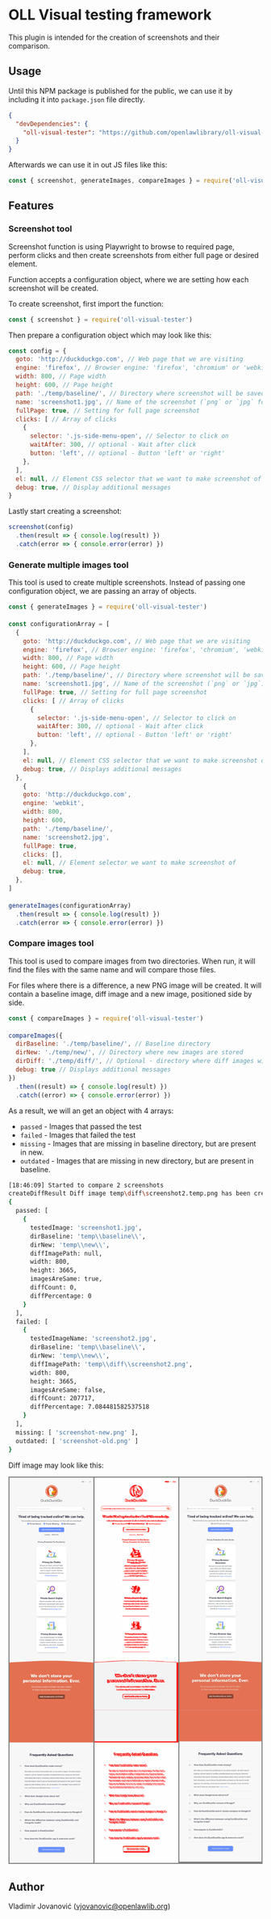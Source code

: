 # OLL Visual testing framework

This plugin is intended for the creation of screenshots and their comparison.

## Usage
Until this NPM package is published for the public, we can use it by including
it into `package.json` file directly.

```json
{
  "devDependencies": {
    "oll-visual-tester": "https://github.com/openlawlibrary/oll-visual-tester.git"
  }
}
```

Afterwards we can use it in out JS files like this:

```js
const { screenshot, generateImages, compareImages } = require('oll-visual-tester')
```

## Features

### Screenshot tool
Screenshot function is using Playwright to browse to required page, perform
clicks and then create screenshots from either full page or desired element.

Function accepts a configuration object, where we are setting how each
screenshot will be created.

To create screenshot, first import the function:

```js
const { screenshot } = require('oll-visual-tester')
```

Then prepare a configuration object which may look like this:

```js
const config = {
  goto: 'http://duckduckgo.com', // Web page that we are visiting
  engine: 'firefox', // Browser engine: 'firefox', 'chromium' or 'webkit'
  width: 800, // Page width
  height: 600, // Page height
  path: './temp/baseline/', // Directory where screenshot will be saved
  name: 'screenshot1.jpg', // Name of the screenshot (`png` or `jpg` format)
  fullPage: true, // Setting for full page screenshot
  clicks: [ // Array of clicks
    {
      selector: '.js-side-menu-open', // Selector to click on
      waitAfter: 300, // optional - Wait after click
      button: 'left', // optional - Button 'left' or 'right'
    },
  ],
  el: null, // Element CSS selector that we want to make screenshot of
  debug: true, // Display additional messages
}
```

Lastly start creating a screenshot:

```js
screenshot(config)
  .then(result => { console.log(result) })
  .catch(error => { console.error(error) })
```

### Generate multiple images tool
This tool is used to create multiple screenshots. Instead of passing one
configuration object, we are passing an array of objects.

```js
const { generateImages } = require('oll-visual-tester')

const configurationArray = [
  {
    goto: 'http://duckduckgo.com', // Web page that we are visiting
    engine: 'firefox', // Browser engine: 'firefox', 'chromium', 'webkit'
    width: 800, // Page width
    height: 600, // Page height
    path: './temp/baseline/', // Directory where screenshot will be saved
    name: 'screenshot1.jpg', // Name of the screenshot (`png` or `jpg`)
    fullPage: true, // Setting for full page screenshot
    clicks: [ // Array of clicks
      {
        selector: '.js-side-menu-open', // Selector to click on
        waitAfter: 300, // optional - Wait after click
        button: 'left', // optional - Button 'left' or 'right'
      },
    ],
    el: null, // Element CSS selector that we want to make screenshot of
    debug: true, // Displays additional messages
  },
    {
    goto: 'http://duckduckgo.com',
    engine: 'webkit',
    width: 800,
    height: 600,
    path: './temp/baseline/',
    name: 'screenshot2.jpg',
    fullPage: true,
    clicks: [],
    el: null, // Element selector we want to make screenshot of
    debug: true,
  },
]

generateImages(configurationArray)
  .then(result => { console.log(result) })
  .catch(error => { console.error(error) })
```

### Compare images tool
This tool is used to compare images from two directories. When run, it will
find the files with the same name and will compare those files.

For files where there is a difference, a new PNG image will be created. It will
contain a baseline image, diff image and a new image, positioned side by side.

```js
const { compareImages } = require('oll-visual-tester')

compareImages({
  dirBaseline: './temp/baseline/', // Baseline directory
  dirNew: './temp/new/', // Directory where new images are stored
  dirDiff: './temp/diff/', // Optional - directory where diff images will be stored
  debug: true // Displays additional messages
})
  .then((result) => { console.log(result) })
  .catch((error) => { console.error(error) })
```

As a result, we will an get an object with 4 arrays:
- `passed` - Images that passed the test
- `failed` - Images that failed the test
- `missing` - Images that are missing in baseline directory, but are present in new.
- `outdated` - Images that are missing in new directory, but are present in baseline.

```bash
[18:46:09] Started to compare 2 screenshots
createDiffResult Diff image temp\diff\screenshot2.temp.png has been created
{
  passed: [
    {
      testedImage: 'screenshot1.jpg',
      dirBaseline: 'temp\\baseline\\',
      dirNew: 'temp\\new\\',
      diffImagePath: null,
      width: 800,
      height: 3665,
      imagesAreSame: true,
      diffCount: 0,
      diffPercentage: 0
    }
  ],
  failed: [
    {
      testedImageName: 'screenshot2.jpg',
      dirBaseline: 'temp\\baseline\\',
      dirNew: 'temp\\new\\',
      diffImagePath: 'temp\\diff\\screenshot2.png',
      width: 800,
      height: 3665,
      imagesAreSame: false,
      diffCount: 207717,
      diffPercentage: 7.084481582537518
    }
  ],
  missing: [ 'screenshot-new.png' ],
  outdated: [ 'screenshot-old.png' ]
}
```

Diff image may look like this:

![Diff](./static/diff-screenshot.png)

## Author
Vladimir Jovanović (vjovanovic@openlawlib.org)
